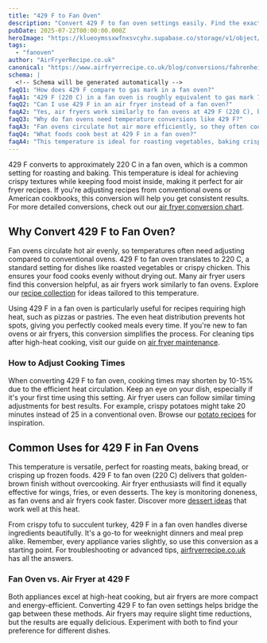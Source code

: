 ```yaml
---
title: "429 F to Fan Oven"
description: "Convert 429 F to fan oven settings easily. Find the exact temperature equivalent for baking, roasting, or air frying with our simple guide. Perfect for UK kitchens."
pubDate: 2025-07-22T00:00:00.000Z
heroImage: "https://klueoymssxwfnxsvcyhv.supabase.co/storage/v1/object/public/Shmucket/429-f-to-fan-oven.png"
tags:
  - "fanoven"
author: "AirFryerRecipe.co.uk"
canonical: "https://www.airfryerrecipe.co.uk/blog/conversions/fahrenheit-to-fan-oven/429-f-to-fan-oven"
schema: |
  <!-- Schema will be generated automatically -->
faqQ1: "How does 429 F compare to gas mark in a fan oven?"
faqA1: "429 F (220 C) in a fan oven is roughly equivalent to gas mark 7. However, fan ovens don't use gas marks, so stick to Celsius for accuracy."
faqQ2: "Can I use 429 F in an air fryer instead of a fan oven?"
faqA2: "Yes, air fryers work similarly to fan ovens at 429 F (220 C), but reduce cooking time by 10-15% and check food earlier due to faster air circulation."
faqQ3: "Why do fan ovens need temperature conversions like 429 F?"
faqA3: "Fan ovens circulate hot air more efficiently, so they often cook faster and more evenly than conventional ovens, requiring adjusted temperatures and times."
faqQ4: "What foods cook best at 429 F in a fan oven?"
faqA4: "This temperature is ideal for roasting vegetables, baking crispy-skinned meats, or reheating frozen foods like chips or pizza in a fan oven or air fryer."
---
```

<p>429 F converts to approximately 220 C in a fan oven, which is a common setting for roasting and baking. This temperature is ideal for achieving crispy textures while keeping food moist inside, making it perfect for air fryer recipes. If you're adjusting recipes from conventional ovens or American cookbooks, this conversion will help you get consistent results. For more detailed conversions, check out our <a href=https://www.airfryerrecipe.co.uk/air-fryer-conversion-chart>air fryer conversion chart</a>.</p>

<h2>Why Convert 429 F to Fan Oven?</h2>
<p>Fan ovens circulate hot air evenly, so temperatures often need adjusting compared to conventional ovens. 429 F to fan oven translates to 220 C, a standard setting for dishes like roasted vegetables or crispy chicken. This ensures your food cooks evenly without drying out. Many air fryer users find this conversion helpful, as air fryers work similarly to fan ovens. Explore our <a href=https://www.airfryerrecipe.co.uk/recipes>recipe collection</a> for ideas tailored to this temperature.</p>

<p>Using 429 F in a fan oven is particularly useful for recipes requiring high heat, such as pizzas or pastries. The even heat distribution prevents hot spots, giving you perfectly cooked meals every time. If you're new to fan ovens or air fryers, this conversion simplifies the process. For cleaning tips after high-heat cooking, visit our guide on <a href=https://www.airfryerrecipe.co.uk/air-fryer-cleaner>air fryer maintenance</a>.</p>

<h3>How to Adjust Cooking Times</h3>
<p>When converting 429 F to fan oven, cooking times may shorten by 10-15% due to the efficient heat circulation. Keep an eye on your dish, especially if it's your first time using this setting. Air fryer users can follow similar timing adjustments for best results. For example, crispy potatoes might take 20 minutes instead of 25 in a conventional oven. Browse our <a href=https://www.airfryerrecipe.co.uk/recipe-category/potatoes>potato recipes</a> for inspiration.</p>

<h2>Common Uses for 429 F in Fan Ovens</h2>
<p>This temperature is versatile, perfect for roasting meats, baking bread, or crisping up frozen foods. 429 F to fan oven (220 C) delivers that golden-brown finish without overcooking. Air fryer enthusiasts will find it equally effective for wings, fries, or even desserts. The key is monitoring doneness, as fan ovens and air fryers cook faster. Discover more <a href=https://www.airfryerrecipe.co.uk/recipe-category/dessert>dessert ideas</a> that work well at this heat.</p>

<p>From crispy tofu to succulent turkey, 429 F in a fan oven handles diverse ingredients beautifully. It's a go-to for weeknight dinners and meal prep alike. Remember, every appliance varies slightly, so use this conversion as a starting point. For troubleshooting or advanced tips, <a href=https://www.airfryerrecipe.co.uk>airfryerrecipe.co.uk</a> has all the answers.</p>

<h3>Fan Oven vs. Air Fryer at 429 F</h3>
<p>Both appliances excel at high-heat cooking, but air fryers are more compact and energy-efficient. Converting 429 F to fan oven settings helps bridge the gap between these methods. Air fryers may require slight time reductions, but the results are equally delicious. Experiment with both to find your preference for different dishes.</p>

